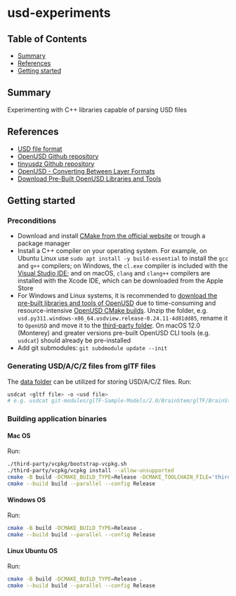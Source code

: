 # usd-experiments

## Table of Contents

- [Summary](#summary)
- [References](#references)
- [Getting started](#getting-started)

## Summary

Experimenting with C++ libraries capable of parsing USD files

## References

- [USD file format](https://docs.fileformat.com/3d/usd/)
- [OpenUSD Github repository](https://github.com/PixarAnimationStudios/OpenUSD)
- [tinyusdz Github repository](https://github.com/lighttransport/tinyusdz/tree/dev)
- [OpenUSD - Converting Between Layer Formats](https://openusd.org/docs/Converting-Between-Layer-Formats.html#ConvertingBetweenLayerFormats-Convertingbetween.usdaand.usdcFiles)
- [Download Pre-Built OpenUSD Libraries and Tools](https://developer.nvidia.com/usd#section-getting-started)

## Getting started

### Preconditions

- Download and install [CMake from the official website](https://cmake.org/download/)  or trough a package manager
- Install a C++ compiler on your operating system. For example, on Ubuntu Linux use `sudo apt install -y build-essential` to install the `gcc` and `g++` compilers; on Windows, the `cl.exe` compiler is included with the [Visual Studio IDE](https://visualstudio.microsoft.com/vs/); and on macOS, `clang` and `clang++` compilers are installed with the Xcode IDE, which can be downloaded from the Apple Store
- For Windows and Linux systems, it is recommended to [download the pre-built libraries and tools of OpenUSD](https://developer.nvidia.com/usd#section-getting-started) due to time-consuming and resource-intensive [OpenUSD CMake builds](https://github.com/PixarAnimationStudios/OpenUSD). 
Unzip the folder, e.g. `usd.py311.windows-x86_64.usdview.release-0.24.11-4d81dd85`, rename it to `OpenUSD` and move it to the [third-party folder](./third-party/). On macOS 12.0 (Monterey) and greater versions pre-built OpenUSD CLI tools (e.g. `usdcat`)  should already be pre-installed
- Add git submodules: `git subdmodule update --init`

### Generating USD/A/C/Z files from glTF files

The [data folder](data) can be utilized for storing USD/A/C/Z files. Run:

```sh
usdcat <gltf file> -o <usd file>
# e.g. usdcat git-modules/glTF-Sample-Models/2.0/BrainStem/glTF/BrainStem.gltf -o BrainStem.usda
```

### Building application binaries

#### Mac OS

Run: 

```sh
./third-party/vcpkg/bootstrap-vcpkg.sh
./third-party/vcpkg/vcpkg install --allow-unsupported
cmake -B build -DCMAKE_BUILD_TYPE=Release -DCMAKE_TOOLCHAIN_FILE='third-party/vcpkg/scripts/buildsystems/vcpkg.cmake' .
cmake --build build --parallel --config Release
```

#### Windows OS

Run: 

```sh
cmake -B build -DCMAKE_BUILD_TYPE=Release .
cmake --build build --parallel --config Release
```

#### Linux Ubuntu OS

Run: 

```sh
cmake -B build -DCMAKE_BUILD_TYPE=Release .
cmake --build build --parallel --config Release
```